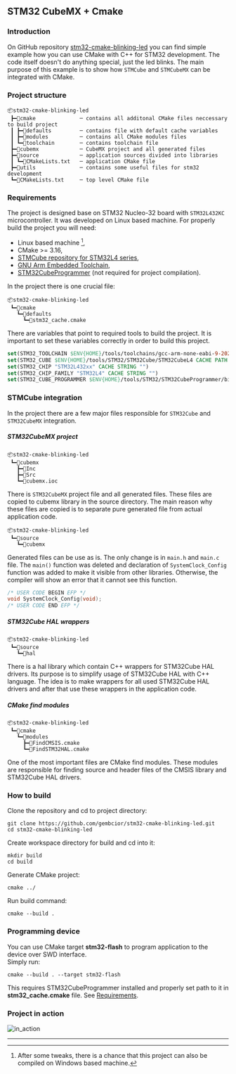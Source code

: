 ## STM32 CubeMX + Cmake

### Introduction
On GitHub repository [stm32-cmake-blinking-led](https://github.com/gembcior/stm32-cmake-blinking-led) you can find simple example how you can use CMake with C++ for STM32 development.
The code itself doesn't do anything special, just the led blinks.
The main purpose of this example is to show how `STMCube` and `STMCubeMX` can be integrated with CMake.

### Project structure
```
📦stm32-cmake-blinking-led
 ┣━📂cmake              ─ contains all additonal CMake files neccessary to build project
 ┃ ┣━📂defaults         ─ contains file with default cache variables
 ┃ ┣━📂modules          ─ contains all CMake modules files
 ┃ ┗━📂toolchain        ─ contains toolchain file
 ┣━📂cubemx             ─ CubeMX project and all generated files
 ┣━📂source             ─ application sources divided into libraries
 ┃ ┗━📜CMakeLists.txt   ─ application CMake file
 ┣━📂utils              ─ contains some useful files for stm32 development
 ┗━📜CMakeLists.txt     ─ top level CMake file
```

### Requirements
The project is designed base on STM32 Nucleo-32 board with `STM32L432KC` microcontroller. It was developed on Linux based machine. For properly build the project you will need:
 - Linux based machine [^1],
 - CMake >= 3.16,
 - [STMCube repository for STM32L4 series](https://github.com/STMicroelectronics/STM32CubeL4),
 - [GNU Arm Embedded Toolchain](https://developer.arm.com/tools-and-software/open-source-software/developer-tools/gnu-toolchain/gnu-rm/downloads),
 - [STM32CubeProgrammer](https://www.st.com/en/development-tools/stm32cubeprog.html) (not required for project compilation).

In the project there is one crucial file:

```
📦stm32-cmake-blinking-led
 ┗━📂cmake
   ┗━📂defaults
     ┗━📜stm32_cache.cmake
```

There are variables that point to required tools to build the project.
It is important to set these variables correctly in order to build this project.

```cmake
set(STM32_TOOLCHAIN $ENV{HOME}/tools/toolchains/gcc-arm-none-eabi-9-2020-q2-update CACHE PATH "")
set(STM32_CUBE $ENV{HOME}/tools/STM32/STM32Cube/STM32CubeL4 CACHE PATH "")
set(STM32_CHIP "STM32L432xx" CACHE STRING "")
set(STM32_CHIP_FAMILY "STM32L4" CACHE STRING "")
set(STM32_CUBE_PROGRAMMER $ENV{HOME}/tools/STM32/STM32CubeProgrammer/bin/STM32_Programmer_CLI CACHE PATH "")
```

### STMCube integration

In the project there are a few major files responsible for `STM32Cube` and `STM32CubeMX` integration.

##### STM32CubeMX project
```
📦stm32-cmake-blinking-led
 ┗━📂cubemx
   ┣━📂Inc
   ┣━📂Src
   ┗━📜cubemx.ioc
```
There is `STM32CubeMX` project file and all generated files.
These files are copied to cubemx library in the source directory.
The main reason why these files are copied is to separate pure generated file from actual application code.

```
📦stm32-cmake-blinking-led
 ┗━📂source
   ┗━📂cubemx
```

Generated files can be use as is. The only change is in `main.h` and `main.c` file. The `main()` function was deleted and declaration of `SystemClock_Config` function was added to make it visible from other libraries.
Otherwise, the compiler will show an error that it cannot see this function.

```cpp
/* USER CODE BEGIN EFP */
void SystemClock_Config(void);
/* USER CODE END EFP */
```

##### STM32Cube HAL wrappers
```
📦stm32-cmake-blinking-led
 ┗━📂source
   ┗━📂hal
```

There is a hal library which contain C++ wrappers for STM32Cube HAL drivers.
Its purpose is to simplify usage of STM32Cube HAL with C++ language.
The idea is to make wrappers for all used STM32Cube HAL drivers and after that use these wrappers in the application code.

##### CMake find modules
```
📦stm32-cmake-blinking-led
 ┗━📂cmake
   ┗━📂modules
     ┣━📜FindCMSIS.cmake
     ┗━📜FindSTM32HAL.cmake
```

One of the most important files are CMake find modules.
These modules are responsible for finding source and header files of the CMSIS library and STM32Cube HAL drivers.

### How to build

Clone the repository and cd to project directory:

```shell
git clone https://github.com/gembcior/stm32-cmake-blinking-led.git
cd stm32-cmake-blinking-led
```

Create workspace directory for build and cd into it:

```shell
mkdir build
cd build
```

Generate CMake project:

```shell
cmake ../
```

Run build command:

```shell
cmake --build .
```

### Programming device
You can use CMake target **stm32-flash** to program application to the device over SWD interface.
<br>
Simply run:

```shell
cmake --build . --target stm32-flash
```

This requires STM32CubeProgrammer installed and properly set path to it in **stm32_cache.cmake** file.
See [Requirements](#requirements).

### Project in action

![in_action](https://mywayof.dev/assets/img/stm32_cubemx_with_cmake/in_action.webp)

---

[^1]: After some tweaks, there is a chance that this project can also be compiled on Windows based machine.
